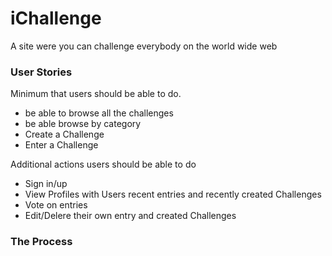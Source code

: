 # iChallenge

A site were you can challenge everybody on the world wide web


### User Stories
Minimum that users should be able to do.

- be able to browse all the challenges
- be able browse by category
- Create a Challenge
- Enter a Challenge

Additional actions users should be able to do
- Sign in/up
- View Profiles with Users recent entries and recently created Challenges
- Vote on entries
- Edit/Delere their own entry and created Challenges

### The Process

[pic]: https://imagebin.ca/v/3U9qKW4RRNsv.jpeg

